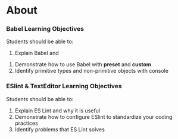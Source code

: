 # About
  


### Babel Learning Objectives
Students should be able to:
1. Explain Babel and
<!-- Tweet out, `Today I learned about ${topic}:, ${explain}` -->
<!-- Tweet out example, `Today I learned about babel: it compiles the latest standards to browser compliant code` -->
1. Demonstrate how to use Babel with **preset** and **custom**
2. Identify primitive types and non-primitive objects with console


### ESlint & TextEditor Learning Objectives
Students should be able to:
1. Explain ES Lint and why it is useful
2. Demonstrate how to configure ESlint to standardize your coding practices
3. Identify problems that ES Lint solves